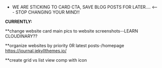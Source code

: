 - WE ARE STICKING TO CARD CTA, SAVE BLOG POSTS FOR LATER.... <--- STOP CHANGING YOUR MIND!!

**CURRENTLY:**

\*\*change website card main pics to website screenshots--LEARN CLOUDINARY??

\*\*organize websites by priority 0R latest posts-/homepage
https://journal.jekyllthemes.io/

\*\*create grid vs list view comp with icon
